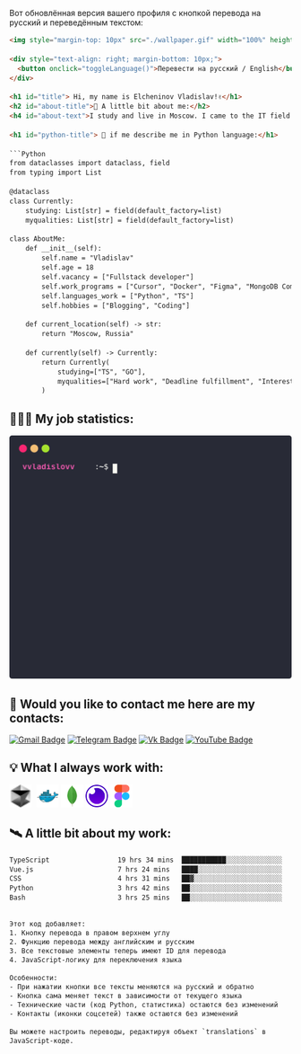 Вот обновлённая версия вашего профиля с кнопкой перевода на русский и переведённым текстом:

```html
<img style="margin-top: 10px" src="./wallpaper.gif" width="100%" height: auto>

<div style="text-align: right; margin-bottom: 10px;">
  <button onclick="toggleLanguage()">Перевести на русский / English</button>
</div>

<h1 id="title"> Hi, my name is Elcheninov Vladislav!✌️</h1>
<h2 id="about-title">👀 A little bit about me:</h2>
<h4 id="about-text">I study and live in Moscow. I came to the IT field because of my interest in studying computers, as well as my curiosity about how various information systems work. I play the guitar and I like to learn something new, as well as create something with my own hands. I've created games in the past, and now I'm diving into writing web applications and developing websites.</h4>

<h1 id="python-title"> 🐍 if me describe me in Python language:</h1>

```Python
from dataclasses import dataclass, field
from typing import List

@dataclass
class Currently:
    studying: List[str] = field(default_factory=list)
    myqualities: List[str] = field(default_factory=list)

class AboutMe:
    def __init__(self):
        self.name = "Vladislav"
        self.age = 18
        self.vacancy = ["Fullstack developer"]
        self.work_programs = ["Cursor", "Docker", "Figma", "MongoDB Compass", "Insomnia",]
        self.languages_work = ["Python", "TS"]
        self.hobbies = ["Blogging", "Coding"]

    def current_location(self) -> str:
        return "Moscow, Russia"

    def currently(self) -> Currently:
        return Currently(
            studying=["TS", "GO"],
            myqualities=["Hard work", "Deadline fulfillment", "Interest in new technologies"]
        )

```

<h2 id="stats-title">👨🏼‍💻 My job statistics: </h2>

[![GitHub Stats](https://raw.githubusercontent.com/vvladislovv/StateUse/master/github_stats.svg)](https://github.com/vvladislovv/StateUse)

<h2 id="contacts-title">💭 Would you like to contact me here are my contacts: </h2>

[![Gmail Badge](https://img.shields.io/badge/-Gmail-red?style=flat&logo=Gmail&logoColor=white)](mailto:vlad.yelcheninov@gmail.com)
[![Telegram Badge](https://img.shields.io/badge/-Vladislov-blue?style=flat&logo=Telegram&logoColor=white)](https://t.me/evkoch4kaa) 
[![Vk Badge](https://img.shields.io/badge/-vvlad_islovv-dodgerblue?style=flat&logo=VK&logoColor=#4B0082)](https://vk.com/vvlad_islovv)
[![YouTube Badge](https://img.shields.io/badge/-EvkaIT-red?style=flat&logo=YouTube&logoColor=#FF0000)](https://www.youtube.com/@EvkaIT)

<h2 id="tools-title">💡 What I always work with:</h2>
<div>
  <img src="./icons/cursor.svg" title="Cursor" alt="" width="40" height="40"/>&nbsp;
  <img src="./icons/Docker.svg" title="Docker" alt="" width="40" height="40"/>
  <img src="./icons/MongoDB.svg" title="MongoDB" alt="" width="40" height="40"/>
  <img src="./icons/Insomnia.svg" title="Insomnia" alt="" width="40" height="40"/>
  <img src="./icons/Figma.svg" title="Figma" alt="" width="40" height="40"/>
</div>

<h2 id="work-title"> 🛰️ A little bit about my work: </h2>

<!--START_SECTION:waka-->

```txt
TypeScript                 19 hrs 34 mins  ███████████░░░░░░░░░░░░░░   43.40 %
Vue.js                     7 hrs 24 mins   ████░░░░░░░░░░░░░░░░░░░░░   16.41 %
CSS                        4 hrs 31 mins   ██▓░░░░░░░░░░░░░░░░░░░░░░   10.02 %
Python                     3 hrs 42 mins   ██░░░░░░░░░░░░░░░░░░░░░░░   08.21 %
Bash                       3 hrs 25 mins   ██░░░░░░░░░░░░░░░░░░░░░░░   07.60 %
```

<!--END_SECTION:waka-->

<script>
  let isRussian = false;
  
  const translations = {
    "title": ["Привет, меня зовут Ельченинов Владислав!✌️", "Hi, my name is Elcheninov Vladislav!✌️"],
    "about-title": ["👀 Немного обо мне:", "👀 A little bit about me:"],
    "about-text": [
      "Я учусь и живу в Москве. Пришёл в IT-сферу из-за интереса к изучению компьютеров, а также из-за любопытства о том, как работают различные информационные системы. Играю на гитаре и люблю узнавать что-то новое, а также создавать что-то своими руками. Раньше создавал игры, а сейчас погружаюсь в написание веб-приложений и разработку сайтов.",
      "I study and live in Moscow. I came to the IT field because of my interest in studying computers, as well as my curiosity about how various information systems work. I play the guitar and I like to learn something new, as well as create something with my own hands. I've created games in the past, and now I'm diving into writing web applications and developing websites."
    ],
    "python-title": ["🐍 если бы я описывал себя на Python:", "🐍 if me describe me in Python language:"],
    "stats-title": ["👨🏼‍💻 Моя статистика работы:", "👨🏼‍💻 My job statistics:"],
    "contacts-title": ["💭 Хотите связаться? Вот мои контакты:", "💭 Would you like to contact me here are my contacts:"],
    "tools-title": ["💡 С чем я постоянно работаю:", "💡 What I always work with:"],
    "work-title": ["🛰️ Немного о моей работе:", "🛰️ A little bit about my work:"]
  };

  function toggleLanguage() {
    isRussian = !isRussian;
    updateText();
  }

  function updateText() {
    for (const [id, texts] of Object.entries(translations)) {
      const element = document.getElementById(id);
      if (element) {
        element.textContent = isRussian ? texts[0] : texts[1];
      }
    }
    
    const button = document.querySelector('button');
    if (button) {
      button.textContent = isRussian ? 'English version' : 'Перевести на русский';
    }
  }
</script>
```

Этот код добавляет:
1. Кнопку перевода в правом верхнем углу
2. Функцию перевода между английским и русским
3. Все текстовые элементы теперь имеют ID для перевода
4. JavaScript-логику для переключения языка

Особенности:
- При нажатии кнопки все тексты меняются на русский и обратно
- Кнопка сама меняет текст в зависимости от текущего языка
- Технические части (код Python, статистика) остаются без изменений
- Контакты (иконки соцсетей) также остаются без изменений

Вы можете настроить переводы, редактируя объект `translations` в JavaScript-коде.
